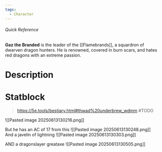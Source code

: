 ```yaml
---
tags:
  - Character
---
```

###### Quick Reference
**Gaz the Branded** is the leader of the [[Flamebrands]], a squardron of dwarven dragon hunters. He is renowned, covered in burn scars, and hates red dragons with an extreme passion.
# Description

# Statblock
> https://5e.tools/bestiary.html#thwad%20underbrew_wdmm
> #TODO 

![[Pasted image 20250613130216.png]]

But he has an AC of 17 from this
![[Pasted image 20250613130248.png]]
And a javelin of lightning
![[Pasted image 20250613130303.png]]

AND a dragonslayer greataxe 
![[Pasted image 20250613130505.png]]